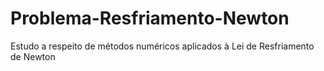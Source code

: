 # Problema-Resfriamento-Newton
Estudo a respeito de métodos numéricos aplicados à Lei de Resfriamento de Newton
